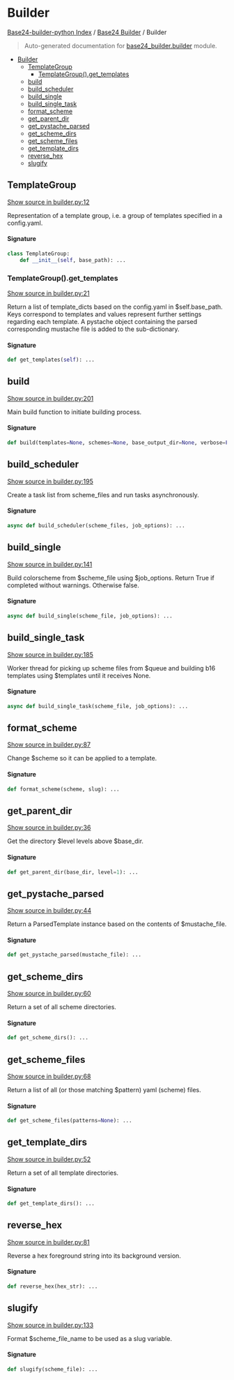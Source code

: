# Builder

[Base24-builder-python Index](../README.md#base24-builder-python-index) /
[Base24 Builder](./index.md#base24-builder) /
Builder

> Auto-generated documentation for [base24_builder.builder](../../../base24_builder/builder.py) module.

- [Builder](#builder)
  - [TemplateGroup](#templategroup)
    - [TemplateGroup().get_templates](#templategroup()get_templates)
  - [build](#build)
  - [build_scheduler](#build_scheduler)
  - [build_single](#build_single)
  - [build_single_task](#build_single_task)
  - [format_scheme](#format_scheme)
  - [get_parent_dir](#get_parent_dir)
  - [get_pystache_parsed](#get_pystache_parsed)
  - [get_scheme_dirs](#get_scheme_dirs)
  - [get_scheme_files](#get_scheme_files)
  - [get_template_dirs](#get_template_dirs)
  - [reverse_hex](#reverse_hex)
  - [slugify](#slugify)

## TemplateGroup

[Show source in builder.py:12](../../../base24_builder/builder.py#L12)

Representation of a template group, i.e. a group of templates specified
in a config.yaml.

#### Signature

```python
class TemplateGroup:
    def __init__(self, base_path): ...
```

### TemplateGroup().get_templates

[Show source in builder.py:21](../../../base24_builder/builder.py#L21)

Return a list of template_dicts based on the config.yaml in
$self.base_path. Keys correspond to templates and values represent
further settings regarding each template. A pystache object containing
the parsed corresponding mustache file is added to the sub-dictionary.

#### Signature

```python
def get_templates(self): ...
```



## build

[Show source in builder.py:201](../../../base24_builder/builder.py#L201)

Main build function to initiate building process.

#### Signature

```python
def build(templates=None, schemes=None, base_output_dir=None, verbose=False): ...
```



## build_scheduler

[Show source in builder.py:195](../../../base24_builder/builder.py#L195)

Create a task list from scheme_files and run tasks asynchronously.

#### Signature

```python
async def build_scheduler(scheme_files, job_options): ...
```



## build_single

[Show source in builder.py:141](../../../base24_builder/builder.py#L141)

Build colorscheme from $scheme_file using $job_options. Return True if
completed without warnings. Otherwise false.

#### Signature

```python
async def build_single(scheme_file, job_options): ...
```



## build_single_task

[Show source in builder.py:185](../../../base24_builder/builder.py#L185)

Worker thread for picking up scheme files from $queue and building b16
templates using $templates until it receives None.

#### Signature

```python
async def build_single_task(scheme_file, job_options): ...
```



## format_scheme

[Show source in builder.py:87](../../../base24_builder/builder.py#L87)

Change $scheme so it can be applied to a template.

#### Signature

```python
def format_scheme(scheme, slug): ...
```



## get_parent_dir

[Show source in builder.py:36](../../../base24_builder/builder.py#L36)

Get the directory $level levels above $base_dir.

#### Signature

```python
def get_parent_dir(base_dir, level=1): ...
```



## get_pystache_parsed

[Show source in builder.py:44](../../../base24_builder/builder.py#L44)

Return a ParsedTemplate instance based on the contents of
$mustache_file.

#### Signature

```python
def get_pystache_parsed(mustache_file): ...
```



## get_scheme_dirs

[Show source in builder.py:60](../../../base24_builder/builder.py#L60)

Return a set of all scheme directories.

#### Signature

```python
def get_scheme_dirs(): ...
```



## get_scheme_files

[Show source in builder.py:68](../../../base24_builder/builder.py#L68)

Return a list of all (or those matching $pattern) yaml (scheme)
files.

#### Signature

```python
def get_scheme_files(patterns=None): ...
```



## get_template_dirs

[Show source in builder.py:52](../../../base24_builder/builder.py#L52)

Return a set of all template directories.

#### Signature

```python
def get_template_dirs(): ...
```



## reverse_hex

[Show source in builder.py:81](../../../base24_builder/builder.py#L81)

Reverse a hex foreground string into its background version.

#### Signature

```python
def reverse_hex(hex_str): ...
```



## slugify

[Show source in builder.py:133](../../../base24_builder/builder.py#L133)

Format $scheme_file_name to be used as a slug variable.

#### Signature

```python
def slugify(scheme_file): ...
```
